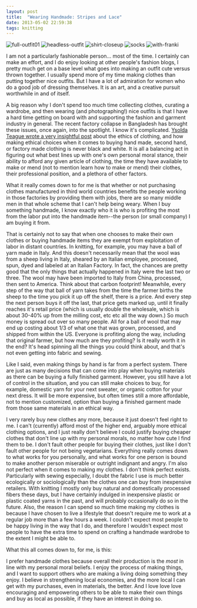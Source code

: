 ```yaml
---
layout: post
title:  "Wearing Handmade: Stripes and Lace"
date: 2013-05-02 22:59:38
tags: knitting
---
```


![full-outfit01](/uploads/2013/05/full-outfit01.jpg)
![headless-outfit](/uploads/2013/05/headless-outfit.jpg)
![shirt-closeup](/uploads/2013/05/shirt-closeup.jpg)
![socks](/uploads/2013/05/socks.jpg)
![with-franki](/uploads/2013/05/with-franki.jpg)

I am not a particularly fashionable person... most of the time. I certainly can make an effort, and I do enjoy looking at other people's fashion blogs, I pretty much get on a base level what goes into making an outfit cute versus thrown together. I usually spend more of my time making clothes than putting together nice outfits. But I have a lot of admiration for women who do a good job of dressing themselves. It is an art, and a creative pursuit worthwhile in and of itself.

A big reason why I don't spend too much time collecting clothes, curating a wardrobe, and then wearing (and photographing!) nice outfits is that I have a hard time getting on board with and supporting the fashion and garment industry in general. The recent factory collapse in Bangladesh has brought these issues, once again, into the spotlight. I know it's complicated. [Ysolda Teague wrote a very insightful post](http://www.ysolda.com/blog/2013/4/26/getting-lost-in-the-wardrobe) about the ethics of clothing, and how making ethical choices when it comes to buying hand made, second hand, or factory made clothing is never black and white. It is all a balancing act in figuring out what best lines up with one's own personal moral stance, their ability to afford any given article of clothing, the time they have available to make or mend (not to mention learn how to make or mend) their clothes, their professional position, and a plethora of other factors.

What it really comes down to for me is that whether or not purchasing clothes manufactured in third world countries benefits the people working in those factories by providing them with jobs, there are so many middle men in that whole scheme that I can't help being weary. When I buy something handmade, I know exactly who it is who is profiting the most from the labor put into the handmade item--the person (or small company) I am buying it from.

That is certainly not to say that when one chooses to make their own clothes or buying handmade items they are exempt from exploitation of labor in distant countries. In knitting, for example, you may have a ball of yarn made in Italy. And this doesn't necessarily mean that the wool was from a sheep living in Italy, sheared by an Italian employee, processed, spun, dyed and labeled at an Italian Factory. In fact, the chances are pretty good that the only things that actually happened in Italy were the last two or three. The wool may have been imported to Italy from China, processed, then sent to America. Think about that carbon footprint! Meanwhile, every step of the way that ball of yarn takes from the time the farmer births the sheep to the time you pick it up off the shelf, there is a price. And every step the next person buys it off the last, that price gets marked up, until it finally reaches it's retail price (which is usually double the wholesale, which is about 30-40% up from the milling cost, etc etc all the way down.) So much money is spread out over so many people. All for a ball of wool that may end up costing about 1/3 of what one that was grown, processed, and shipped from within the US. Everyone is profiting along the way, including that original farmer, but how much are they profiting? Is it really worth it in the end? It's head spinning all the things you could think about, and that's not even getting into fabric and sewing.

Like I said, even making things by hand is far from a perfect system. There are just as many decisions that can come into play when buying materials as there can be buying a fully finished garment. However, you still have a lot of control in the situation, and you can still make choices to buy, for example, domestic yarn for your next sweater, or organic cotton for your next dress. It will be more expensive, but often times still a more affordable, not to mention customized, option than buying a finished garment made from those same materials in an ethical way.

I very rarely buy new clothes any more, because it just doesn't feel right to me. I can't (currently) afford most of the higher end, arguably more ethical clothing options, and I just really don't believe I could justify buying cheaper clothes that don't line up with my personal morals, no matter how cute I find them to be. I don't fault other people for buying their clothes, just like I don't fault other people for not being vegetarians. Everything really comes down to what works for you personally, and what works for one person is bound to make another person miserable or outright indignant and angry. I'm also not perfect when it comes to making my clothes. I don't think perfect exists. Particularly with sewing especially, I doubt the fabric I use is much better ecologically or sociologically than the clothes one can buy from inexpensive retailers. With knitting I mostly only buy natural and domestically processed fibers these days, but I have certainly indulged in inexpensive plastic or plastic coated yarns in the past, and will probably occasionally do so in the future. Also, the reason I can spend so much time making my clothes is because I have chosen to live a lifestyle that doesn't require me to work at a regular job more than a few hours a week. I couldn't expect most people to be happy living in the way that I do, and therefore I wouldn't expect most people to have the extra time to spend on crafting a handmade wardrobe to the extent I might be able to.

What this all comes down to, for me, is this:

I prefer handmade clothes because overall their production is the _most_ in line with my personal moral beliefs. I enjoy the process of making things, and I want to support others who are making a living doing something they enjoy. I believe in strengthening local economies, and the more local I can get with my purchases, even in materials, the better. And I love love love encouraging and empowering others to be able to make their own things and buy as local as possible, if they have an interest in doing so.
